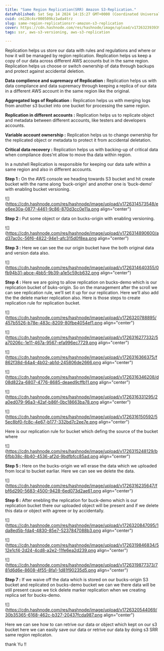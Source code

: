 ```yaml
---
title: "Same Region Replication(SRR) Amazon S3-Replication."
datePublished: Sat Sep 14 2024 14:15:27 GMT+0000 (Coordinated Universal Time)
cuid: cm128c4sr000509kz1wda4trz
slug: same-region-replicationsrr-amazon-s3-replication
cover: https://cdn.hashnode.com/res/hashnode/image/upload/v1726323939390/ca3d1ab6-980f-43f0-a867-c515eef26397.jpeg
tags: ssr, aws-s3-versioning, aws-s3-replication

---
```


Replication helps us store our data with rules and regulations and where or how it will be managed by region replication. Replication helps us keep a copy of our data across different AWS accounts but in the same region. Replication helps us choose or switch ownership of data through backups and protect against accidental deletion.

**Data complience and supremacy of Replication :** Replication helps us with data compilance and data supremacy through keeping a replica of our data in a different AWS account in the same region like the original.

**Aggregated logs of Replication :** Replication helps us with merging logs from another s3 bucket into one bucket for processing the same region.

**Replication in different accounts :** Replication helps us to replicate object and metadata between different accounts, like testers and developers accounts.

**Variable account ownership :** Replication helps us to change ownership for the replicated object or metadata to protect it from accidental deletation.

**Critical data recovery :** Replication helps us with backing-up of critical data when compilance does’nt allow to move tha data within region.

In a nutshell Replication is responsible for keeping our data safe within a same region and also in different accounts.

**Step 1 :** On the AWS console we heading towards S3 bucket and hit create bucket with the name along ‘buck-origin’ and another one is ‘buck-demo’ with enabling bucket versioning.

![](https://cdn.hashnode.com/res/hashnode/image/upload/v1726314573548/ee6ee30a-0877-4461-9c86-870d3cc0e11a.png align="center")

**Step 2 :** Put some object or data on bucks-origin with enabling versioning.

![](https://cdn.hashnode.com/res/hashnode/image/upload/v1726314890600/ad37ac0c-56f6-4822-94e1-afc315d0f8ea.png align="center")

**Step 3 :** Here we can see the our origin bucket have the both original data and version data also.

![](https://cdn.hashnode.com/res/hashnode/image/upload/v1726314640355/0fb94b31-abce-4bb5-9b39-a1e5c59cb632.png align="center")

**Step 4 :** Here we are going to allow replication on bucks-demo which is our replication bucket of buks-origin. So on the management after the scroll we can see replication rule, we’ll set it up for our replication. Here we’ll also add the the delete marker replication also. Here is those steps to create replication rule for replication bucket.

![](https://cdn.hashnode.com/res/hashnode/image/upload/v1726320788895/457b5526-b78e-483c-8209-80fbe4054ef1.png align="center")

![](https://cdn.hashnode.com/res/hashnode/image/upload/v1726316277332/5a70206c-1e11-467a-9567-efa996ec7729.png align="center")

![](https://cdn.hashnode.com/res/hashnode/image/upload/v1726316366375/f862f38d-64a4-4b02-ab1d-245806de2666.png align="center")

![](https://cdn.hashnode.com/res/hashnode/image/upload/v1726316346208/d08d822a-6807-4776-8685-deaed9cffb11.png align="center")

![](https://cdn.hashnode.com/res/hashnode/image/upload/v1726316331295/2a0ed079-96a3-42af-b86f-0bc18663ba78.png align="center")

![](https://cdn.hashnode.com/res/hashnode/image/upload/v1726316150592/55ec8bf0-fc8c-4e67-b177-332bd7c2ee7e.png align="center")

Here is our replication rule for bucket which defing the source of the bucket where

![](https://cdn.hashnode.com/res/hashnode/image/upload/v1726315248129/b6fbb38c-8b40-4536-af2d-9bdfbfcc85ad.png align="center")

**Step 5 :** Here on the bucks-origin we wll erase the data which we uploaded from local to bucket earliar. Here we can see we delete the data.

![](https://cdn.hashnode.com/res/hashnode/image/upload/v1726316235647/fbf6d290-5683-4500-9428-6ed073d2ae61.png align="center")

**Step 6 :** After enebling the replication for buck-demo which is our replication bucket there our uploaded object will be present and if we delete this data or object with agreee or by accidentally.

![](https://cdn.hashnode.com/res/hashnode/image/upload/v1726320847095/1da8ed5b-fda4-4830-85e7-5237847088b3.png align="center")

![](https://cdn.hashnode.com/res/hashnode/image/upload/v1726319846834/512e1cf4-2d24-4cd8-a2e2-11fe6ea2d239.png align="center")

![](https://cdn.hashnode.com/res/hashnode/image/upload/v1726319877373/781d6d6e-8608-4f55-8fa1-1d81f90235d5.png align="center")

**Step 7 :** If we waive off the data which is stored on our bucks-origin S3 bucket and replicated on bucks-demo bucket we can we there data will be still present cause we tick delete marker replication when we creating replica set for bucks-demo.

![](https://cdn.hashnode.com/res/hashnode/image/upload/v1726320544069/30b35365-6168-462c-b327-20437fcda987.png align="center")

Here we can see how to can retrive our data or object which kept on our s3 bucket here we can easily save our data or retrive our data by doing s3 SRR same region replicaton.

thank Yu !!